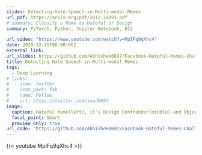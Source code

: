 ```yaml
---
slides: Detecting-Hate-Speech-in-Multi-modal-Memes
url_pdf: https://arxiv.org/pdf/2012.14891.pdf
# summary: Classify a Meme as Hateful or Benign
summary: PyTorch, Python, Jupyter Notebook, EC2

url_video: "https://www.youtube.com/watch?v=MpIFq9qXhc4"
date: 2020-12-15T00:00:00Z
external_link: 
url_slides: https://github.com/Abhishek0697/Facebook-Hateful-Memes-Challenge/blob/main/Detecting%20Hate%20Speech%20in%20Multi-modal%20Memes.pdf
title: Detecting Hate Speech in Multi-modal Memes
tags:
  - Deep Learning
# links:
#  - icon: twitter
#    icon_pack: fab
#    name: Follow
#    url: https://twitter.com/imad0697
image:
  caption: Hateful Meme(left), it's Benign Confounder(middle) and Object Dection Visualization(right)
  focal_point: Smart
  preview_only: true
url_code: "https://github.com/Abhishek0697/Facebook-Hateful-Memes-Challenge"
---
```



{{< youtube MpIFq9qXhc4 >}}
